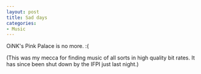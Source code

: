```yaml
--- 
layout: post
title: Sad days
categories:
- Music
---
```

OiNK's Pink Palace is no more. :(

(This was my mecca for finding music of all sorts in high quality bit rates.  It has since been shut down by the IFPI just last night.)
